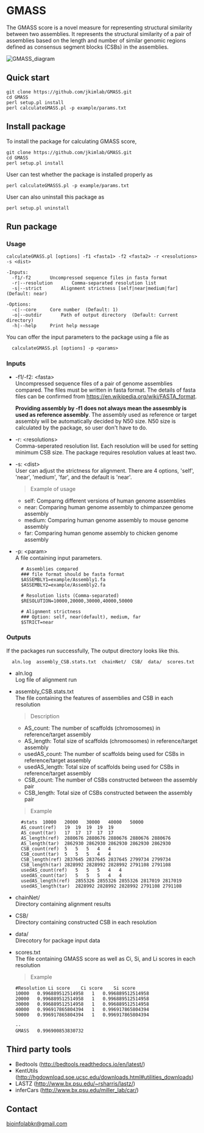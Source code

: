 GMASS
=================
The GMASS score is a novel measure for representing structural similarity between two assemblies. It represents the structural similarity of a pair of assemblies based on the length and number of similar genomic regions defined as consensus segment blocks (CSBs) in the assemblies.

![GMASS_diagram](https://user-images.githubusercontent.com/19523543/56632912-fa2ea800-6696-11e9-939d-7b9906c16aa0.jpg)

Quick start
----------------
``` 
git clone https://github.com/jkimlab/GMASS.git 
cd GMASS
perl setup.pl install
perl calculateGMASS.pl -p example/params.txt 
```
Install package
----------------
To install the package for calculating GMASS score,
```
git clone https://github.com/jkimlab/GMASS.git
cd GMASS
perl setup.pl install
``` 
User can test whether the package is installed properly as
```
perl calculateGMASSS.pl -p example/params.txt
```
User can also uninstall this package as
```
perl setup.pl uninstall
```
Run package
---------------
### Usage
```
calculateGMASS.pl [options] -f1 <fasta1> -f2 <fasta2> -r <resolutions> -s <dist>
   
-Inputs:
  -f1/-f2		Uncompressed sequence files in fasta format
  -r|--resolution		Comma-separated resolution list
  -s|--strict		Alignment strictness [self|near|medium|far] (Default: near)

-Options:
  -c|--core		Core number  (Default: 1)
  -o|--outdir		Path of output directory  (Default: Current directory)
  -h|--help		Print help message
```
You can offer the input parameters to the package using a file as
```
  calculateGMASS.pl [options] -p <params>
```
### Inputs
  - -f1/-f2: \<fasta\>  
    Uncompressed sequence files of a pair of genome assemblies compared. The files must be written in fasta format. The details of fasta files can be confirmed from https://en.wikipedia.org/wiki/FASTA_format.
    
    **Providing assembly by -f1 does not always mean the assesmbly is used as reference assembly**. The assembly used as reference or target assembly will be automatically decided by N50 size. N50 size is calculated by the package, so user don't have to do. 

  - -r: \<resolutions\>  
    Comma-seperated resolution list. Each resolution will be used for setting minimum CSB size. The package requires resolution values at least two.

  - -s: \<dist\>  
    User can adjust the strictness for alignment. There are 4 options, 'self', 'near', 'medium', 'far', and the default is 'near'.
    > Example of usage
      - self: Comparng different versions of human genome assemblies
      - near: Comparing human genome assembly to chimpanzee genome assembly
      - medium: Comparing human genome assembly to mouse genome assembly
      - far: Comparing human genome assembly to chicken genome assembly

  - -p: \<param\>  
    A file containing input parameters.
    ```
      # Assemblies compared
      ### file format should be fasta format
      $ASSEMBLY1=example/Assembly1.fa
      $ASSEMBLY2=example/Assembly2.fa
      
      # Resolution lists (Comma-separated)
      $RESOLUTION=10000,20000,30000,40000,50000

      # Alignment strictness 
      ### Option: self, near(default), medium, far
      $STRICT=near
    ```

### Outputs
If the packages run successfully, The output directory looks like this.
```
  aln.log  assembly_CSB.stats.txt  chainNet/  CSB/  data/  scores.txt
```
  - aln.log  
    Log file of alignment run
    
  - assembly_CSB.stats.txt  
    The file containing the features of assemblies and CSB in each resolution
    >Description
    - AS_count: The number of scaffolds (chromosomes) in reference/target assembly  
    - AS_length: Total size of scaffolds (chromosomes) in reference/target assembly  
    - usedAS_count: The number of scaffolds being used for CSBs in reference/target assembly  
    - usedAS_length: Total size of scaffolds being used for CSBs in reference/target assembly  
    - CSB_count: The number of CSBs constructed between the assembly pair  
    - CSB_length: Total size of CSBs constructed between the assembly pair  
    
    >Example
    ```
      #stats  10000   20000   30000   40000   50000
      AS_count(ref)   19  19  19  19  19
      AS_count(tar)   17  17  17  17  17
      AS_length(ref)  2880676 2880676 2880676 2880676 2880676
      AS_length(tar)  2862930 2862930 2862930 2862930 2862930
      CSB_count(ref)  5   5   5   4   4
      CSB_count(tar)  5   5   5   4   4
      CSB_length(ref) 2837645 2837645 2837645 2799734 2799734
      CSB_length(tar) 2828992 2828992 2828992 2791108 2791108
      usedAS_count(ref)   5   5   5   4   4
      usedAS_count(tar)   5   5   5   4   4
      usedAS_length(ref)  2855326 2855326 2855326 2817019 2817019
      usedAS_length(tar)  2828992 2828992 2828992 2791108 2791108
    ```    
  - chainNet/  
    Directory containing alignment results
  
  - CSB/  
    Directory containing constructed CSB in each resolution
    
  - data/  
    Direcotory for package input data
    
  - scores.txt  
    The file containing GMASS score as well as Ci, Si, and Li scores in each resolution
    >Example
    ```
    #Resolution Li score    Ci score    Si score
    10000   0.996889512514958   1   0.996889512514958
    20000   0.996889512514958   1   0.996889512514958
    30000   0.996889512514958   1   0.996889512514958
    40000   0.996917865804394   1   0.996917865804394
    50000   0.996917865804394   1   0.996917865804394

    --
    GMASS   0.996900853830732
    ```

Third party tools
-------------------
- Bedtools (http://bedtools.readthedocs.io/en/latest/)  
- KentUtils (http://hgdownload.soe.ucsc.edu/downloads.html#utilities_downloads)  
- LASTZ (http://www.bx.psu.edu/~rsharris/lastz/)  
- inferCars (http://www.bx.psu.edu/miller_lab/car/)   

Contact
-------------------
bioinfolabkr@gmail.com
